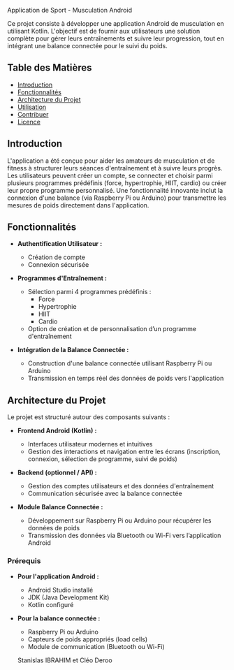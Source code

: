  Application de Sport - Musculation Android

Ce projet consiste à développer une application Android de musculation en utilisant Kotlin. L'objectif est de fournir aux utilisateurs une solution complète pour gérer leurs entraînements et suivre leur progression, tout en intégrant une balance connectée pour le suivi du poids.

## Table des Matières

- [Introduction](#introduction)
- [Fonctionnalités](#fonctionnalités)
- [Architecture du Projet](#architecture-du-projet)
- [Utilisation](#utilisation)
- [Contribuer](#contribuer)
- [Licence](#licence)

## Introduction

L'application a été conçue pour aider les amateurs de musculation et de fitness à structurer leurs séances d'entraînement et à suivre leurs progrès. Les utilisateurs peuvent créer un compte, se connecter et choisir parmi plusieurs programmes prédéfinis (force, hypertrophie, HIIT, cardio) ou créer leur propre programme personnalisé. Une fonctionnalité innovante inclut la connexion d'une balance (via Raspberry Pi ou Arduino) pour transmettre les mesures de poids directement dans l'application.

## Fonctionnalités

- **Authentification Utilisateur :**
  - Création de compte
  - Connexion sécurisée

- **Programmes d'Entraînement :**
  - Sélection parmi 4 programmes prédéfinis :
    - Force
    - Hypertrophie
    - HIIT
    - Cardio
  - Option de création et de personnalisation d’un programme d'entraînement

- **Intégration de la Balance Connectée :**
  - Construction d'une balance connectée utilisant Raspberry Pi ou Arduino
  - Transmission en temps réel des données de poids vers l'application

## Architecture du Projet

Le projet est structuré autour des composants suivants :

- **Frontend Android (Kotlin) :**
  - Interfaces utilisateur modernes et intuitives
  - Gestion des interactions et navigation entre les écrans (inscription, connexion, sélection de programme, suivi de poids)

- **Backend (optionnel / API) :**
  - Gestion des comptes utilisateurs et des données d'entraînement
  - Communication sécurisée avec la balance connectée

- **Module Balance Connectée :**
  - Développement sur Raspberry Pi ou Arduino pour récupérer les données de poids
  - Transmission des données via Bluetooth ou Wi-Fi vers l’application Android

### Prérequis

- **Pour l'application Android :**
  - Android Studio installé
  - JDK (Java Development Kit)
  - Kotlin configuré

- **Pour la balance connectée :**
  - Raspberry Pi ou Arduino
  - Capteurs de poids appropriés (load cells)
  - Module de communication (Bluetooth ou Wi-Fi)
 
  Stanislas IBRAHIM et Cléo Deroo
